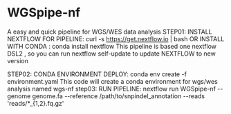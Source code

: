 # WGSpipe-nf
 A easy and quick pipeline for WGS/WES data analysis
STEP01:
INSTALL NEXTFLOW FOR PIPELINE: 
		curl -s https://get.nextflow.io | bash  OR INSTALL WITH CONDA : conda install nextflow 
This pipeline is based one nextflow DSL2 , so you can run nextflow self-update to update NEXTFLOW to new version

STEP02:
CONDA ENVIRONMENT DEPLOY:
		conda env create -f environment.yaml
This code will create a conda environment for wgs/wes analysis named wgs-nf
step03:
RUN PIPELINE:
		nextflow run WGSpipe-nf --genome genome.fa --reference /path/to/snpindel_annotation --reads 'reads/*_{1,2}.fq.gz'
